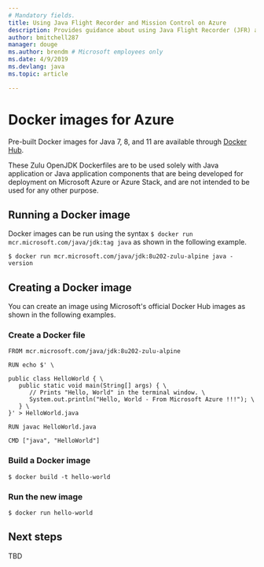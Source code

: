 ```yaml
---
# Mandatory fields.
title: Using Java Flight Recorder and Mission Control on Azure
description: Provides guidance about using Java Flight Recorder (JFR) and Mission Control on Azure to collect and review app data.
author: bmitchell287
manager: douge
ms.author: brendm # Microsoft employees only
ms.date: 4/9/2019
ms.devlang: java
ms.topic: article

---
```

# Docker images for Azure

Pre-built Docker images for Java 7, 8, and 11 are available through [Docker Hub](https://hub.docker.com/_/microsoft-java-se). 

These Zulu OpenJDK Dockerfiles are to be used solely with Java application or Java application components that are being developed for deployment on Microsoft Azure or Azure Stack, and are not intended to be used for any other purpose. 

## Running a Docker image

Docker images can be run using the syntax `$ docker run mcr.microsoft.com/java/jdk:tag java` as shown in the following example.

```
$ docker run mcr.microsoft.com/java/jdk:8u202-zulu-alpine java -version 

```
## Creating a Docker image

You can create an image using Microsoft's official Docker Hub images as shown in the following examples.

### Create a Docker file

```
FROM mcr.microsoft.com/java/jdk:8u202-zulu-alpine 
  
RUN echo $' \ 
  
public class HelloWorld { \ 
   public static void main(String[] args) { \ 
      // Prints "Hello, World" in the terminal window. \ 
      System.out.println("Hello, World - From Microsoft Azure !!!"); \ 
   } \ 
}' > HelloWorld.java 
  
RUN javac HelloWorld.java 
  
CMD ["java", "HelloWorld"] 
```

### Build a Docker image

```
$ docker build -t hello-world 
```

### Run the new image

```
$ docker run hello-world 
```

## Next steps

TBD